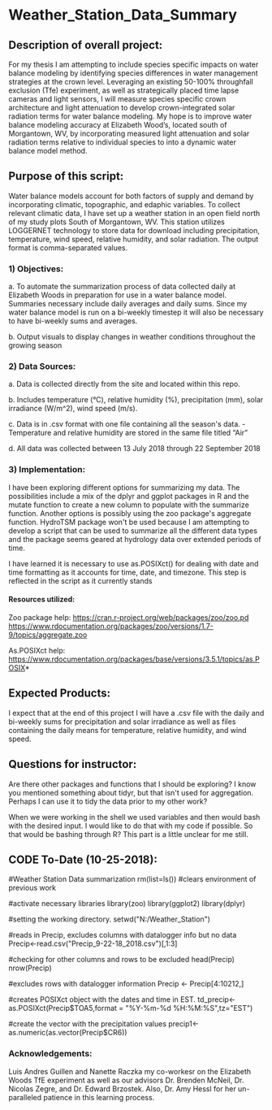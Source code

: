 # Weather_Station_Data_Summary

## Description of overall project:
For my thesis I am attempting to include species specific impacts on water balance modeling by identifying species differences in water management strategies at the crown level. Leveraging an existing 50-100% throughfall exclusion (Tfe) experiment, as well as strategically placed time lapse cameras and light sensors, I will measure species specific crown architecture and light attenuation to develop crown-integrated solar radiation terms for water balance modeling. My hope is to improve water balance modeling accuracy at Elizabeth Wood’s, located south of Morgantown, WV, by incorporating measured light attenuation and solar radiation terms relative to individual species to into a dynamic water balance model method.  

## Purpose of this script:
Water balance models account for both factors of supply and demand by incorporating climatic, topographic, and edaphic variables. To collect relevant climatic data, I have set up a weather station in an open field north of my study plots South of Morgantown, WV. This station utilizes LOGGERNET technology to store data for download including precipitation, temperature, wind speed, relative humidity, and solar radiation. The output format is comma-separated values.

### 1) Objectives:
a. To automate the summarization process of data collected daily at Elizabeth Woods in preparation for use in a water balance model. Summaries necessary include daily averages and daily sums. Since my water balance model is run on a bi-weekly timestep it will also be necessary to have bi-weekly sums and averages.  

b. Output visuals to display changes in weather conditions throughout the growing season

### 2) Data Sources:
a. Data is collected directly from the site and located within this repo.

b. Includes temperature (°C), relative humidity (%), precipitation (mm), solar irradiance (W/m^2), wind speed (m/s).

c. Data is in .csv format with one file containing all the season's data.
-Temperature and relative humidity are stored in the same file titled “Air”

d. All data was collected between 13 July 2018 through 22 September 2018

### 3) Implementation:
I have been exploring different options for summarizing my data. The possibilities include a mix of the dplyr and ggplot packages in R and the mutate function to create a new column to populate with the summarize function. Another options is possibly using the zoo package's aggregate function. HydroTSM package won't be used because I am attempting to develop a script that can be used to summarize all the different data types and the package seems geared at hydrology data over extended periods of time.

I have learned it is necessary to use as.POSIXct() for dealing with date and time formatting as it accounts for time, date, and timezone. This step is reflected in the script as it currently stands

#### Resources utilized:
Zoo package help: https://cran.r-project.org/web/packages/zoo/zoo.pd
https://www.rdocumentation.org/packages/zoo/versions/1.7-9/topics/aggregate.zoo

As.POSIXct help: https://www.rdocumentation.org/packages/base/versions/3.5.1/topics/as.POSIX*

## Expected Products:
I expect that at the end of this project I will have a .csv file with the daily and bi-weekly sums for precipitation and solar irradiance as well as files containing the daily means for temperature, relative humidity, and wind speed.  

## Questions for instructor:
Are there other packages and functions that I should be exploring? I know you mentioned something about tidyr, but that isn't used for aggregation. Perhaps I can use it to tidy the data prior to my other work?

When we were working in the shell we used variables and then would bash with the desired input. I would like to do that with my code if possible. So that would be bashing through R? This part is a little unclear for me still.

## CODE To-Date (10-25-2018):
#Weather Station Data summarization
rm(list=ls()) #clears environment of previous work

#activate necessary libraries
library(zoo)
library(ggplot2)
library(dplyr)

#setting the working directory.
setwd("N:/Weather_Station")

#reads in Precip, excludes columns with datalogger info but no data
Precip<-read.csv("Precip_9-22-18_2018.csv")[,1:3]

#checking for other columns and rows to be excluded
head(Precip)
nrow(Precip)

#excludes rows with datalogger information
Precip <- Precip[4:10212,]

#creates POSIXct object with the dates and time in EST.
td_precip<-as.POSIXct(Precip$TOA5,format = "%Y-%m-%d %H:%M:%S",tz="EST")

#create the vector with the precipitation values
precip1<-as.numeric(as.vector(Precip$CR6))

### Acknowledgements: 
Luis Andres Guillen and Nanette Raczka my co-workesr on the Elizabeth Woods TfE experiment as well as our advisors Dr. Brenden McNeil, Dr. Nicolas Zegre, and Dr. Edward Brzostek. Also, Dr. Amy Hessl for her un-paralleled patience in this learning process.    
